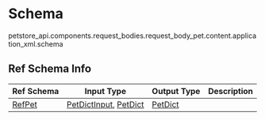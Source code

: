 # Schema
petstore_api.components.request_bodies.request_body_pet.content.application_xml.schema

## Ref Schema Info
Ref Schema | Input Type | Output Type | Description
---------- | ---------- | ----------- | ------------
[RefPet](ref_pet.md) | [PetDictInput](#petdictinput), [PetDict](#petdict) | [PetDict](#petdict) |
